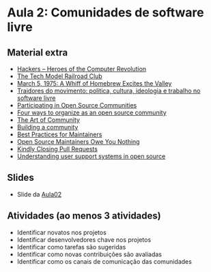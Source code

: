 # Aula 2: Comunidades de software livre

## Material extra

- [Hackers – Heroes of the Computer Revolution](https://www.stevenlevy.com/index.php/books/hackers)
- [The Tech Model Railroad Club](https://www.wired.com/2014/11/the-tech-model-railroad-club/)
- [March 5, 1975: A Whiff of Homebrew Excites the Valley](https://www.wired.com/2009/03/march-5-1975-a-whiff-of-homebrew-excites-the-valley-2/)
- [Traidores do movimento: politica, cultura, ideologia e trabalho no software livre](http://repositorio.unicamp.br/jspui/handle/REPOSIP/280201)
- [Participating in Open Source Communities](https://www.linuxfoundation.org/resources/open-source-guides/participating-open-source-communities/)
- [Four ways to organize as an open source community](https://opensource.com/business/13/6/four-types-organizational-structures-within-open-source-communities)
- [The Art of Community](https://www.jonobacon.com/books/artofcommunity/)
- [Building a community](https://opensource.guide/building-community/)
- [Best Practices for Maintainers](https://opensource.guide/best-practices/)
- [Open Source Maintainers Owe You Nothing](https://mikemcquaid.com/2018/03/19/open-source-maintainers-owe-you-nothing/)
- [Kindly Closing Pull Requests](https://github.blog/2017-06-27-contribute-on-open-source-friday/)
- [Understanding user support systems in open source](https://nadiaeghbal.com/user-support)

## Slides

- Slide da [Aula02](https://docs.google.com/presentation/d/14aeBqzLB5Mopf1AbKwBkH0S8chJQAzLKejeDTG_zoNo/edit?usp=sharing)

## Atividades (ao menos 3 atividades)
- Identificar novatos nos projetos
- Identificar desenvolvedores chave nos projetos
- Identificar como tarefas são sugeridas
- Identificar como novas contribuições são avaliadas
- Identificar como os canais de comunicação das comunidades

